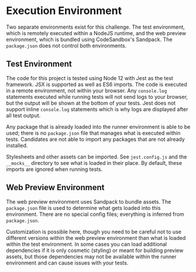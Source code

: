# Execution Environment
Two separate environments exist for this challenge. The test environment, which is remotely executed within a NodeJS runtime, and the web preview environment, which is bundled using CodeSandbox's Sandpack. The `package.json` does not control both environments.

## Test Environment
The code for this project is tested using Node 12 with Jest as the test framework.  JSX is supported as well as ES6 imports. The code is executed in a remote environment, not within your browser. Any `console.log` statements executed while running tests will not send logs to your browser, but the output will be shown at the bottom of your tests. Jest does not support inline `console.log` statements which is why logs are displayed after all test output.

Any package that is already loaded into the runner environment is able to be used; there is no `package.json` file that manages what is executed within tests. Candidates are not able to import any packages that are not already installed.

Stylesheets and other assets can be imported. See `jest.config.js` and the `__mocks__` directory to see what is loaded in their place. By default, these imports are ignored when running tests.

## Web Preview Environment
The web preview environment uses Sandpack to bundle assets. The `package.json` file is used to determine what gets loaded into this environment. There are no special config files; everything is inferred from `package.json`.

Customization is possible here, though you need to be careful not to use different versions within the web preview environment than what is loaded within the test environment. In some cases you can load additional dependencies if it is only cosmetic (styling) or meant for building preview assets, but those dependencies may not be available within the runner environment and can cause issues with your tests.
